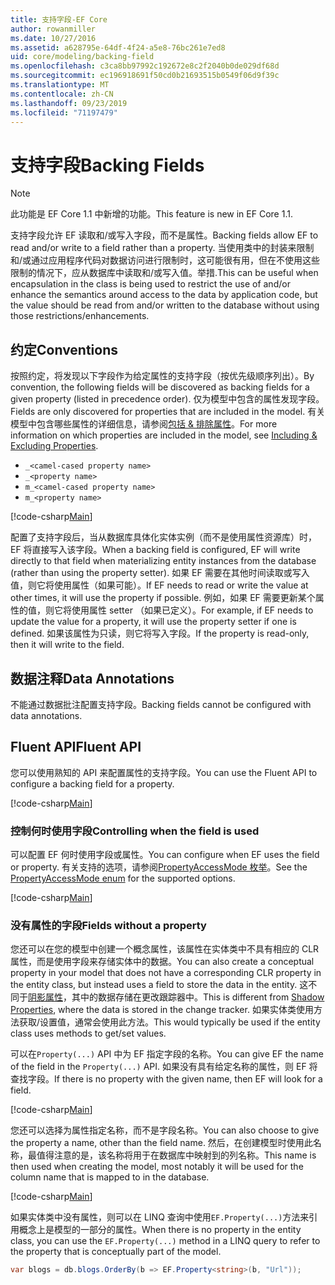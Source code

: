 ```yaml
---
title: 支持字段-EF Core
author: rowanmiller
ms.date: 10/27/2016
ms.assetid: a628795e-64df-4f24-a5e8-76bc261e7ed8
uid: core/modeling/backing-field
ms.openlocfilehash: c3ca8bb97992c192672e8c2f2040b0de029df68d
ms.sourcegitcommit: ec196918691f50cd0b21693515b0549f06d9f39c
ms.translationtype: MT
ms.contentlocale: zh-CN
ms.lasthandoff: 09/23/2019
ms.locfileid: "71197479"
---
```

# <a name="backing-fields"></a><span data-ttu-id="24ff0-102">支持字段</span><span class="sxs-lookup"><span data-stu-id="24ff0-102">Backing Fields</span></span>

> [!NOTE]  
> <span data-ttu-id="24ff0-103">此功能是 EF Core 1.1 中新增的功能。</span><span class="sxs-lookup"><span data-stu-id="24ff0-103">This feature is new in EF Core 1.1.</span></span>

<span data-ttu-id="24ff0-104">支持字段允许 EF 读取和/或写入字段，而不是属性。</span><span class="sxs-lookup"><span data-stu-id="24ff0-104">Backing fields allow EF to read and/or write to a field rather than a property.</span></span> <span data-ttu-id="24ff0-105">当使用类中的封装来限制和/或通过应用程序代码对数据访问进行限制时，这可能很有用，但在不使用这些限制的情况下，应从数据库中读取和/或写入值。举措.</span><span class="sxs-lookup"><span data-stu-id="24ff0-105">This can be useful when encapsulation in the class is being used to restrict the use of and/or enhance the semantics around access to the data by application code, but the value should be read from and/or written to the database without using those restrictions/enhancements.</span></span>

## <a name="conventions"></a><span data-ttu-id="24ff0-106">约定</span><span class="sxs-lookup"><span data-stu-id="24ff0-106">Conventions</span></span>

<span data-ttu-id="24ff0-107">按照约定，将发现以下字段作为给定属性的支持字段（按优先级顺序列出）。</span><span class="sxs-lookup"><span data-stu-id="24ff0-107">By convention, the following fields will be discovered as backing fields for a given property (listed in precedence order).</span></span> <span data-ttu-id="24ff0-108">仅为模型中包含的属性发现字段。</span><span class="sxs-lookup"><span data-stu-id="24ff0-108">Fields are only discovered for properties that are included in the model.</span></span> <span data-ttu-id="24ff0-109">有关模型中包含哪些属性的详细信息，请参阅[包括 & 排除属性](included-properties.md)。</span><span class="sxs-lookup"><span data-stu-id="24ff0-109">For more information on which properties are included in the model, see [Including & Excluding Properties](included-properties.md).</span></span>

* `_<camel-cased property name>`
* `_<property name>`
* `m_<camel-cased property name>`
* `m_<property name>`

[!code-csharp[Main](../../../samples/core/Modeling/Conventions/BackingField.cs#Sample)]

<span data-ttu-id="24ff0-110">配置了支持字段后，当从数据库具体化实体实例（而不是使用属性资源库）时，EF 将直接写入该字段。</span><span class="sxs-lookup"><span data-stu-id="24ff0-110">When a backing field is configured, EF will write directly to that field when materializing entity instances from the database (rather than using the property setter).</span></span> <span data-ttu-id="24ff0-111">如果 EF 需要在其他时间读取或写入值，则它将使用属性（如果可能）。</span><span class="sxs-lookup"><span data-stu-id="24ff0-111">If EF needs to read or write the value at other times, it will use the property if possible.</span></span> <span data-ttu-id="24ff0-112">例如，如果 EF 需要更新某个属性的值，则它将使用属性 setter （如果已定义）。</span><span class="sxs-lookup"><span data-stu-id="24ff0-112">For example, if EF needs to update the value for a property, it will use the property setter if one is defined.</span></span> <span data-ttu-id="24ff0-113">如果该属性为只读，则它将写入字段。</span><span class="sxs-lookup"><span data-stu-id="24ff0-113">If the property is read-only, then it will write to the field.</span></span>

## <a name="data-annotations"></a><span data-ttu-id="24ff0-114">数据注释</span><span class="sxs-lookup"><span data-stu-id="24ff0-114">Data Annotations</span></span>

<span data-ttu-id="24ff0-115">不能通过数据批注配置支持字段。</span><span class="sxs-lookup"><span data-stu-id="24ff0-115">Backing fields cannot be configured with data annotations.</span></span>

## <a name="fluent-api"></a><span data-ttu-id="24ff0-116">Fluent API</span><span class="sxs-lookup"><span data-stu-id="24ff0-116">Fluent API</span></span>

<span data-ttu-id="24ff0-117">您可以使用熟知的 API 来配置属性的支持字段。</span><span class="sxs-lookup"><span data-stu-id="24ff0-117">You can use the Fluent API to configure a backing field for a property.</span></span>

[!code-csharp[Main](../../../samples/core/Modeling/FluentAPI/BackingField.cs#Sample)]

### <a name="controlling-when-the-field-is-used"></a><span data-ttu-id="24ff0-118">控制何时使用字段</span><span class="sxs-lookup"><span data-stu-id="24ff0-118">Controlling when the field is used</span></span>

<span data-ttu-id="24ff0-119">可以配置 EF 何时使用字段或属性。</span><span class="sxs-lookup"><span data-stu-id="24ff0-119">You can configure when EF uses the field or property.</span></span> <span data-ttu-id="24ff0-120">有关支持的选项，请参阅[PropertyAccessMode 枚举](https://docs.microsoft.com/dotnet/api/microsoft.entityframeworkcore.propertyaccessmode)。</span><span class="sxs-lookup"><span data-stu-id="24ff0-120">See the [PropertyAccessMode enum](https://docs.microsoft.com/dotnet/api/microsoft.entityframeworkcore.propertyaccessmode) for the supported options.</span></span>

[!code-csharp[Main](../../../samples/core/Modeling/FluentAPI/BackingFieldAccessMode.cs#Sample)]

### <a name="fields-without-a-property"></a><span data-ttu-id="24ff0-121">没有属性的字段</span><span class="sxs-lookup"><span data-stu-id="24ff0-121">Fields without a property</span></span>

<span data-ttu-id="24ff0-122">您还可以在您的模型中创建一个概念属性，该属性在实体类中不具有相应的 CLR 属性，而是使用字段来存储实体中的数据。</span><span class="sxs-lookup"><span data-stu-id="24ff0-122">You can also create a conceptual property in your model that does not have a corresponding CLR property in the entity class, but instead uses a field to store the data in the entity.</span></span> <span data-ttu-id="24ff0-123">这不同于[阴影属性](shadow-properties.md)，其中的数据存储在更改跟踪器中。</span><span class="sxs-lookup"><span data-stu-id="24ff0-123">This is different from [Shadow Properties](shadow-properties.md), where the data is stored in the change tracker.</span></span> <span data-ttu-id="24ff0-124">如果实体类使用方法获取/设置值，通常会使用此方法。</span><span class="sxs-lookup"><span data-stu-id="24ff0-124">This would typically be used if the entity class uses methods to get/set values.</span></span>

<span data-ttu-id="24ff0-125">可以在`Property(...)` API 中为 EF 指定字段的名称。</span><span class="sxs-lookup"><span data-stu-id="24ff0-125">You can give EF the name of the field in the `Property(...)` API.</span></span> <span data-ttu-id="24ff0-126">如果没有具有给定名称的属性，则 EF 将查找字段。</span><span class="sxs-lookup"><span data-stu-id="24ff0-126">If there is no property with the given name, then EF will look for a field.</span></span>

[!code-csharp[Main](../../../samples/core/Modeling/FluentAPI/BackingFieldNoProperty.cs#Sample)]

<span data-ttu-id="24ff0-127">您还可以选择为属性指定名称，而不是字段名称。</span><span class="sxs-lookup"><span data-stu-id="24ff0-127">You can also choose to give the property a name, other than the field name.</span></span> <span data-ttu-id="24ff0-128">然后，在创建模型时使用此名称，最值得注意的是，该名称将用于在数据库中映射到的列名称。</span><span class="sxs-lookup"><span data-stu-id="24ff0-128">This name is then used when creating the model, most notably it will be used for the column name that is mapped to in the database.</span></span>

[!code-csharp[Main](../../../samples/core/Modeling/FluentAPI/BackingFieldConceptualProperty.cs#Sample)]

<span data-ttu-id="24ff0-129">如果实体类中没有属性，则可以在 LINQ 查询中使用`EF.Property(...)`方法来引用概念上是模型的一部分的属性。</span><span class="sxs-lookup"><span data-stu-id="24ff0-129">When there is no property in the entity class, you can use the `EF.Property(...)` method in a LINQ query to refer to the property that is conceptually part of the model.</span></span>

``` csharp
var blogs = db.blogs.OrderBy(b => EF.Property<string>(b, "Url"));
```
